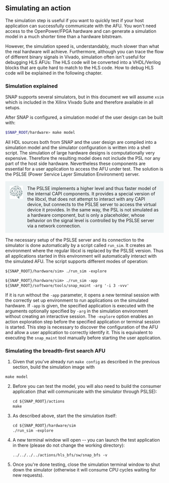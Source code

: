 ## Simulating an action

The simulation step is useful if you want to quickly test if your host application can successfully communicate with the AFU. You won't need access to the OpenPower/FPGA hardware and can generate a simulation model in a much shorter time than a hardware bitstream.

However, the simulation speed is, understandably, much slower than what the real hardware will achieve. Furthermore, although you can trace the flow of different binary signals in Vivado, simulation often isn't useful for debugging HLS AFUs: The HLS code will be converted into a VHDL/Verilog blocks that are quite hard to match to the HLS code. How to debug HLS code will be explained in the following chapter.

### Simulation explained

SNAP supports several simulators, but in this document we will assume `xsim` which is included in the Xilinx Vivado Suite and therefore available in all setups.

After SNAP is configured, a simulation model of the user design can be built with:

```bash
$SNAP_ROOT/hardware> make model
```

All HDL sources both from SNAP and the user design are compiled into a simulation model and the simulator configuration is written into a shell script. The simulation of large hardware designs is computationally very expensive. Therefore the resulting model does not include the PSL nor any part of the host side hardware. Nevertheless these components are essential for a user application to access the AFU under test. The solution is the PSLSE \(Power Service Layer Simulation Environment\) server.

<!-- Brain box -->
<div style="background:#EEF3F4;padding:1em">
<img style="color:#375659;float:left;width:3em;height:3em;margin-right:1em" src="/assets/brain.svg"/>
<span style="overflow:hidden;display:block">
The PSLSE implements a higher level and thus faster model of the internal CAPI components. It provides a special version of the libcxl, that does not attempt to interact with any CAPI device, but connects to the PSLSE server to access the virtual device it provides. In the same way, the PSL is not simulated as a hardware component, but is only a placeholder, whose behavior on the signal level is controlled by the PSLSE server via a network connection.
</span>
</div>
<!-- /Brain box -->

The necessary setup of the PSLSE server and its connection to the simulator is done automatically by a script called `run_sim`. It creates an environment where the regular libcxl is replaced by the PSLSE version. Thus all applications started in this environment will automatically interact with the simulated AFU. The script supports different modes of operation:

```
${SNAP_ROOT}/hardware/sim> ./run_sim -explore
```

```
${SNAP_ROOT}/hardware/sim> ./run_sim -app ${SNAP_ROOT}/software/tools/snap_maint -arg '-i 3 -vvv'
```

If it is run without the `-app` parameter, it opens a new terminal session with the correctly set up environment to run applications on the simulated hardware. If `-app` is given, the specified application is executed with the arguments optionally specified by `-arg` in the simulation environment without creating an interactive session. The `-explore` option enables an action exploration step before the specified application or terminal session is started. This step is necessary to discover the configuration of the AFU and allow a user application to correctly identify it. This is equivalent to executing the `snap_maint` tool manually before starting the user application.

### Simulating the breadth-first search AFU

1. Given that you've already run `make config` as described in the previous section, build the simulation image with 
  ```
  make model
  ```
2. Before you can test the model, you will also need to build the consumer application \(that will communicate with the simulator through PSLSE\):
   ```
   cd ${SNAP_ROOT}/actions
   make
   ```
3. As described above, start the the simulation itself:
   ```
   cd ${SNAP_ROOT}/hardware/sim
   ./run_sim -explore
   ```
4. A new terminal window will open -- you can launch the test application in there \(please do not change the working directory\):

   ```
   ../../../../actions/hls_bfs/sw/snap_bfs -v
   ```

5. Once you're done testing, close the simulation terminal window to shut down the simulator (otherwise it will consume CPU cycles waiting for new requests).

